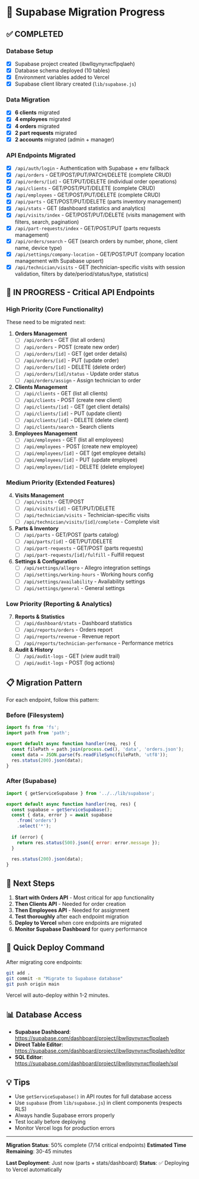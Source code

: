 # 🎯 Supabase Migration Progress

## ✅ COMPLETED

### Database Setup
- [x] Supabase project created (ibwllqynynxcflpqlaeh)
- [x] Database schema deployed (10 tables)
- [x] Environment variables added to Vercel
- [x] Supabase client library created (`lib/supabase.js`)

### Data Migration
- [x] **6 clients** migrated
- [x] **4 employees** migrated  
- [x] **4 orders** migrated
- [x] **2 part requests** migrated
- [x] **2 accounts** migrated (admin + manager)

### API Endpoints Migrated
- [x] `/api/auth/login` - Authentication with Supabase + env fallback
- [x] `/api/orders` - GET/POST/PUT/PATCH/DELETE (complete CRUD)
- [x] `/api/orders/[id]` - GET/PUT/DELETE (individual order operations)
- [x] `/api/clients` - GET/POST/PUT/DELETE (complete CRUD)
- [x] `/api/employees` - GET/POST/PUT/DELETE (complete CRUD)
- [x] `/api/parts` - GET/POST/PUT/DELETE (parts inventory management)
- [x] `/api/stats` - GET (dashboard statistics and analytics)
- [x] `/api/visits/index` - GET/POST/PUT/DELETE (visits management with filters, search, pagination)
- [x] `/api/part-requests/index` - GET/POST/PUT (parts requests management)
- [x] `/api/orders/search` - GET (search orders by number, phone, client name, device type)
- [x] `/api/settings/company-location` - GET/POST/PUT (company location management with Supabase upsert)
- [x] `/api/technician/visits` - GET (technician-specific visits with session validation, filters by date/period/status/type, statistics)

## 🔄 IN PROGRESS - Critical API Endpoints

### High Priority (Core Functionality)
These need to be migrated next:

1. **Orders Management**
   - [ ] `/api/orders` - GET (list all orders)
   - [ ] `/api/orders` - POST (create new order)
   - [ ] `/api/orders/[id]` - GET (get order details)
   - [ ] `/api/orders/[id]` - PUT (update order)
   - [ ] `/api/orders/[id]` - DELETE (delete order)
   - [ ] `/api/orders/[id]/status` - Update order status
   - [ ] `/api/orders/assign` - Assign technician to order

2. **Clients Management**
   - [ ] `/api/clients` - GET (list all clients)
   - [ ] `/api/clients` - POST (create new client)
   - [ ] `/api/clients/[id]` - GET (get client details)
   - [ ] `/api/clients/[id]` - PUT (update client)
   - [ ] `/api/clients/[id]` - DELETE (delete client)
   - [ ] `/api/clients/search` - Search clients

3. **Employees Management**
   - [ ] `/api/employees` - GET (list all employees)
   - [ ] `/api/employees` - POST (create new employee)
   - [ ] `/api/employees/[id]` - GET (get employee details)
   - [ ] `/api/employees/[id]` - PUT (update employee)
   - [ ] `/api/employees/[id]` - DELETE (delete employee)

### Medium Priority (Extended Features)

4. **Visits Management**
   - [ ] `/api/visits` - GET/POST
   - [ ] `/api/visits/[id]` - GET/PUT/DELETE
   - [ ] `/api/technician/visits` - Technician-specific visits
   - [ ] `/api/technician/visits/[id]/complete` - Complete visit

5. **Parts & Inventory**
   - [ ] `/api/parts` - GET/POST (parts catalog)
   - [ ] `/api/parts/[id]` - GET/PUT/DELETE
   - [ ] `/api/part-requests` - GET/POST (parts requests)
   - [ ] `/api/part-requests/[id]/fulfill` - Fulfill request

6. **Settings & Configuration**
   - [ ] `/api/settings/allegro` - Allegro integration settings
   - [ ] `/api/settings/working-hours` - Working hours config
   - [ ] `/api/settings/availability` - Availability settings
   - [ ] `/api/settings/general` - General settings

### Low Priority (Reporting & Analytics)

7. **Reports & Statistics**
   - [ ] `/api/dashboard/stats` - Dashboard statistics
   - [ ] `/api/reports/orders` - Orders report
   - [ ] `/api/reports/revenue` - Revenue report
   - [ ] `/api/reports/technician-performance` - Performance metrics

8. **Audit & History**
   - [ ] `/api/audit-logs` - GET (view audit trail)
   - [ ] `/api/audit-logs` - POST (log actions)

## 📋 Migration Pattern

For each endpoint, follow this pattern:

### Before (Filesystem)
```javascript
import fs from 'fs';
import path from 'path';

export default async function handler(req, res) {
  const filePath = path.join(process.cwd(), 'data', 'orders.json');
  const data = JSON.parse(fs.readFileSync(filePath, 'utf8'));
  res.status(200).json(data);
}
```

### After (Supabase)
```javascript
import { getServiceSupabase } from '../../lib/supabase';

export default async function handler(req, res) {
  const supabase = getServiceSupabase();
  const { data, error } = await supabase
    .from('orders')
    .select('*');
  
  if (error) {
    return res.status(500).json({ error: error.message });
  }
  
  res.status(200).json(data);
}
```

## 🎯 Next Steps

1. **Start with Orders API** - Most critical for app functionality
2. **Then Clients API** - Needed for order creation
3. **Then Employees API** - Needed for assignment
4. **Test thoroughly** after each endpoint migration
5. **Deploy to Vercel** when core endpoints are migrated
6. **Monitor Supabase Dashboard** for query performance

## 🚀 Quick Deploy Command

After migrating core endpoints:

```bash
git add .
git commit -m "Migrate to Supabase database"
git push origin main
```

Vercel will auto-deploy within 1-2 minutes.

## 📊 Database Access

- **Supabase Dashboard**: https://supabase.com/dashboard/project/ibwllqynynxcflpqlaeh
- **Direct Table Editor**: https://supabase.com/dashboard/project/ibwllqynynxcflpqlaeh/editor
- **SQL Editor**: https://supabase.com/dashboard/project/ibwllqynynxcflpqlaeh/sql

## 💡 Tips

- Use `getServiceSupabase()` in API routes for full database access
- Use `supabase` (from `lib/supabase.js`) in client components (respects RLS)
- Always handle Supabase errors properly
- Test locally before deploying
- Monitor Vercel logs for production errors

---

**Migration Status**: 50% complete (7/14 critical endpoints)
**Estimated Time Remaining**: 30-45 minutes

**Last Deployment**: Just now (parts + stats/dashboard)
**Status**: ✅ Deploying to Vercel automatically
